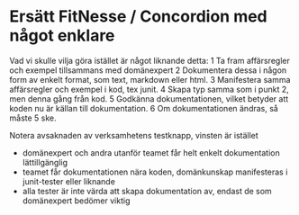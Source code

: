 # Ersätt FitNesse / Concordion med något enklare
Vad vi skulle vilja göra istället är något liknande detta:
1 Ta fram affärsregler och exempel tillsammans med domänexpert
2 Dokumentera dessa i någon form av enkelt format, som text, markdown eller html.
3 Manifestera samma affärsregler och exempel i kod, tex junit.
4 Skapa typ samma som i punkt 2, men denna gång från kod.
5 Godkänna dokumentationen, vilket betyder att koden nu är källan till dokumentation.
6 Om dokumentationen ändras, så måste 5 ske.

Notera avsaknaden av verksamhetens testknapp, vinsten är istället
- domänexpert och andra utanför teamet får helt enkelt dokumentation lättillgänglig
- teamet får dokumentationen nära koden, domänkunskap manifesteras i junit-tester eller liknande
- alla tester är inte värda att skapa dokumentation av, endast de som domänexpert bedömer viktig

